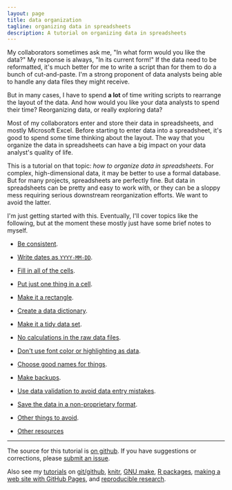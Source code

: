 ```yaml
---
layout: page
title: data organization
tagline: organizing data in spreadsheets
description: A tutorial on organizing data in spreadsheets
---
```


My collaborators sometimes ask me, "In what form would you like the data?"
My response is always, "In its current form!" If the data need to be
reformatted, it's much better for me to write a script than
for them to do a bunch of cut-and-paste. I'm a strong proponent of
data analysts being able to handle any data files they might
receive.

But in many cases, I have to spend **a lot** of time writing scripts
to rearrange the layout of the data. And how would you like your data
analysts to spend their time? Reorganizing data, or really exploring
data?

Most of my collaborators enter and store their data in spreadsheets,
and mostly Microsoft Excel. Before starting to enter data into a
spreadsheet, it's good to spend some time thinking about the
layout. The way that you organize the data in spreadsheets can have a
big impact on your data analyst's quality of life.

This is a tutorial on that topic: *how to organize data in
spreadsheets*. For complex, high-dimensional data, it may be better to
use a formal database. But for many projects, spreadsheets are
perfectly fine. But data in spreadsheets can be pretty and easy to
work with, or they can be a sloppy mess requiring serious
downstream reorganization efforts. We want to avoid the latter.

I'm just getting started with this.
Eventually, I'll cover topics like the following, but at the moment
these mostly just have some brief notes to myself.

- [Be consistent](pages/consistency.html).
- [Write dates as `YYYY-MM-DD`](pages/dates.html).
- [Fill in all of the cells](pages/no_empty_cells.html).
- [Put just one thing in a cell](pages/one_thing_per_cell.html).
- [Make it a rectangle](pages/layout.html).
- [Create a data dictionary](pages/dictionary.html).
- [Make it a tidy data set](pages/tidy.html).
- [No calculations in the raw data files](pages/no_calculations.html).
- [Don't use font color or highlighting as data](pages/no_highlighting.html).
- [Choose good names for things](pages/names.html).
- [Make backups](pages/backups.html).
- [Use data validation to avoid data entry mistakes](pages/validation.html).
- [Save the data in a non-proprietary format](pages/csv_files.html).
- [Other things to avoid](pages/avoid.html).

- [Other resources](pages/resources.html)

---

The source for this tutorial is
[on github](http://github.com/kbroman/dataorg).  If you have
suggestions or corrections, please
[submit an issue](https://github.com/kbroman/dataorg/issues).


Also see my [tutorials](http://kbroman.org/pages/tutorials)
on
[git/github](http://kbroman.org/github_tutorial),
[knitr](http://kbroman.org/knitr_knutshell),
[GNU make](http://kbroman.org/minimal_make),
[R packages](http://kbroman.org/pkg_primer),
[making a web site with GitHub Pages](http://kbroman.org/simple_site),
and [reproducible research](http://kbroman.org/steps2rr).
